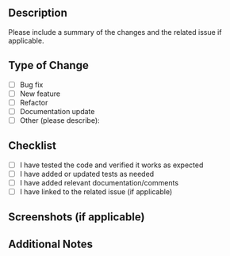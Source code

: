 ## Description

Please include a summary of the changes and the related issue if applicable.

## Type of Change

- [ ] Bug fix
- [ ] New feature
- [ ] Refactor
- [ ] Documentation update
- [ ] Other (please describe):

## Checklist

- [ ] I have tested the code and verified it works as expected
- [ ] I have added or updated tests as needed
- [ ] I have added relevant documentation/comments
- [ ] I have linked to the related issue (if applicable)

## Screenshots (if applicable)

## Additional Notes
